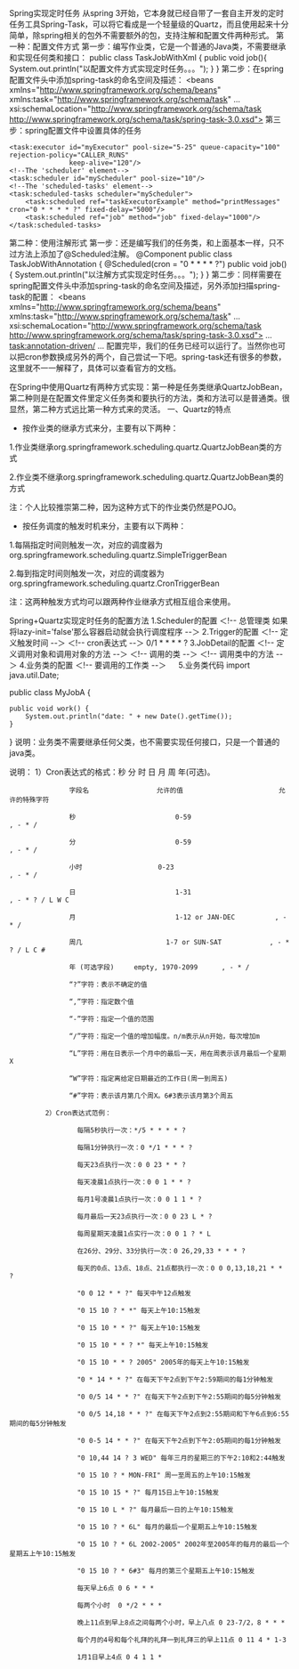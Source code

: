 Spring实现定时任务
从spring 3开始，它本身就已经自带了一套自主开发的定时任务工具Spring-Task，可以将它看成是一个轻量级的Quartz，而且使用起来十分简单，除spring相关的包外不需要额外的包，支持注解和配置文件两种形式。
第一种：配置文件方式
第一步：编写作业类，它是一个普通的Java类，不需要继承和实现任何类和接口：
public class TaskJobWithXml {
    public void job(){
        System.out.println("以配置文件方式实现定时任务。。。");
    }
}
第二步：在spring配置文件头中添加spring-task的命名空间及描述：
<beans xmlns="http://www.springframework.org/schema/beans"
    xmlns:task="http://www.springframework.org/schema/task"
    ...
    xsi:schemaLocation="http://www.springframework.org/schema/task http://www.springframework.org/schema/task/spring-task-3.0.xsd">
第三步：spring配置文件中设置具体的任务
<bean id="job" class="xyz.dongxiaoxia.hellospring.task_execition_and_scheduling.TaskJobWithXml">
    </bean>
<!--The 'executor' element-->
    <task:executor id="myExecutor" pool-size="5-25" queue-capacity="100" rejection-policy="CALLER_RUNS"
                   keep-alive="120"/>
    <!--The 'scheduler' element-->
    <task:scheduler id="myScheduler" pool-size="10"/>
    <!--The 'scheduled-tasks' element-->
    <task:scheduled-tasks scheduler="myScheduler">
        <task:scheduled ref="taskExecutorExample" method="printMessages" cron="0 * * * * ?" fixed-delay="5000"/>
        <task:scheduled ref="job" method="job" fixed-delay="1000"/>
    </task:scheduled-tasks>

第二种：使用注解形式
第一步：还是编写我们的任务类，和上面基本一样，只不过方法上添加了@Scheduled注解。
@Component
public class TaskJobWithAnnotation {
    @Scheduled(cron = "0 * * * * ?")
    public void job(){
        System.out.println("以注解方式实现定时任务。。。");
    }
}
第二步：同样需要在spring配置文件头中添加spring-task的命名空间及描述，另外添加扫描spring-task的配置：
<beans xmlns="http://www.springframework.org/schema/beans"
    xmlns:task="http://www.springframework.org/schema/task"
    ...
    xsi:schemaLocation="http://www.springframework.org/schema/task http://www.springframework.org/schema/task/spring-task-3.0.xsd">
	...
	<!-- 开启这个配置，spring才能识别@Scheduled注解 -->
	<task:annotation-driven/>
	...
</beans>
配置完毕，我们的任务已经可以运行了。当然你也可以把cron参数换成另外的两个，自己尝试一下吧。spring-task还有很多的参数，这里就不一一解释了，具体可以查看官方的文档。





在Spring中使用Quartz有两种方式实现：第一种是任务类继承QuartzJobBean，第二种则是在配置文件里定义任务类和要执行的方法，类和方法可以是普通类。很显然，第二种方式远比第一种方式来的灵活。
一、Quartz的特点

* 按作业类的继承方式来分，主要有以下两种：

1.作业类继承org.springframework.scheduling.quartz.QuartzJobBean类的方式

2.作业类不继承org.springframework.scheduling.quartz.QuartzJobBean类的方式

注：个人比较推崇第二种，因为这种方式下的作业类仍然是POJO。

* 按任务调度的触发时机来分，主要有以下两种：

1.每隔指定时间则触发一次，对应的调度器为org.springframework.scheduling.quartz.SimpleTriggerBean

2.每到指定时间则触发一次，对应的调度器为org.springframework.scheduling.quartz.CronTriggerBean

注：这两种触发方式均可以跟两种作业继承方式相互组合来使用。

Spring+Quartz实现定时任务的配置方法
1.Scheduler的配置
＜!-- 总管理类 如果将lazy-init='false'那么容器启动就会执行调度程序  --＞
    <bean id="myScheduler"  lazy-init="false"
        class="org.springframework.scheduling.quartz.SchedulerFactoryBean">
        <property name="triggers">
            <list>
                <ref bean="myTriggersA"></ref>
                <ref bean="myTriggersB"></ref>
            </list>
        </property>
        <property name="autoStartup" value="true"></property>
    </bean>
2.Trigger的配置
 ＜!-- 定义触发时间 --＞
    <bean id="myTriggersA"
        class="org.springframework.scheduling.quartz.CronTriggerFactoryBean">
        <property name="jobDetail" ref="myJobDetailA">
        </property>
           ＜!-- cron表达式 --＞
        <property name="cronExpression">
            <value>0/1 * * * * ?</value>
        </property>
    </bean>
3.JobDetail的配置
＜!-- 定义调用对象和调用对象的方法 --＞
    <bean id="myJobDetailA"
        class="org.springframework.scheduling.quartz.MethodInvokingJobDetailFactoryBean">
          ＜!-- 调用的类 --＞
        <property name="targetObject" ref="myJobA">
        </property>
        ＜!-- 调用类中的方法 --＞
        <property name="targetMethod" value="work"></property>
        <property name="concurrent" value="false" />
        <!-- 是否允许任务并发执行。当值为false时，表示必须等到前一个线程处理完毕后才再启一个新的线程 -->
    </bean>
4.业务类的配置
      ＜!-- 要调用的工作类 --＞
    <bean id="myJobA" class="com.quartz.MyJobA"></bean>　
5.业务类代码
import java.util.Date;

public class MyJobA {

    public void work() {
        System.out.println("date: " + new Date().getTime());
    }
}
说明：业务类不需要继承任何父类，也不需要实现任何接口，只是一个普通的java类。

说明：
             1）Cron表达式的格式：秒 分 时 日 月 周 年(可选)。

                   字段名                 允许的值                        允许的特殊字符

                   秒                         0-59                               , - * /

                   分                         0-59                               , - * /

                   小时                   0-23                               , - * /

                   日                         1-31                               , - * ? / L W C

                   月                         1-12 or JAN-DEC          , - * /

                   周几                     1-7 or SUN-SAT            , - * ? / L C #

                   年 (可选字段)     empty, 1970-2099      , - * /

                   “?”字符：表示不确定的值

                   “,”字符：指定数个值

                   “-”字符：指定一个值的范围

                   “/”字符：指定一个值的增加幅度。n/m表示从n开始，每次增加m

                   “L”字符：用在日表示一个月中的最后一天，用在周表示该月最后一个星期X

                   “W”字符：指定离给定日期最近的工作日(周一到周五)

                   “#”字符：表示该月第几个周X。6#3表示该月第3个周五

             2）Cron表达式范例：

                     每隔5秒执行一次：*/5 * * * * ?

                     每隔1分钟执行一次：0 */1 * * * ?

                     每天23点执行一次：0 0 23 * * ?

                     每天凌晨1点执行一次：0 0 1 * * ?

                     每月1号凌晨1点执行一次：0 0 1 1 * ?

                     每月最后一天23点执行一次：0 0 23 L * ?

                     每周星期天凌晨1点实行一次：0 0 1 ? * L

                     在26分、29分、33分执行一次：0 26,29,33 * * * ?

                     每天的0点、13点、18点、21点都执行一次：0 0 0,13,18,21 * * ?

                     "0 0 12 * * ?" 每天中午12点触发

                     "0 15 10 ? * *" 每天上午10:15触发

                     "0 15 10 * * ?" 每天上午10:15触发

                     "0 15 10 * * ? *" 每天上午10:15触发

                     "0 15 10 * * ? 2005" 2005年的每天上午10:15触发

                     "0 * 14 * * ?" 在每天下午2点到下午2:59期间的每1分钟触发

                     "0 0/5 14 * * ?" 在每天下午2点到下午2:55期间的每5分钟触发

                     "0 0/5 14,18 * * ?" 在每天下午2点到2:55期间和下午6点到6:55期间的每5分钟触发

                     "0 0-5 14 * * ?" 在每天下午2点到下午2:05期间的每1分钟触发

                     "0 10,44 14 ? 3 WED" 每年三月的星期三的下午2:10和2:44触发

                     "0 15 10 ? * MON-FRI" 周一至周五的上午10:15触发

                     "0 15 10 15 * ?" 每月15日上午10:15触发

                     "0 15 10 L * ?" 每月最后一日的上午10:15触发

                     "0 15 10 ? * 6L" 每月的最后一个星期五上午10:15触发

                     "0 15 10 ? * 6L 2002-2005" 2002年至2005年的每月的最后一个星期五上午10:15触发

                     "0 15 10 ? * 6#3" 每月的第三个星期五上午10:15触发

                     每天早上6点 0 6 * * *

                     每两个小时  0 */2 * * *

                     晚上11点到早上8点之间每两个小时，早上八点 0 23-7/2，8 * * *

                     每个月的4号和每个礼拜的礼拜一到礼拜三的早上11点 0 11 4 * 1-3

                     1月1日早上4点 0 4 1 1 *